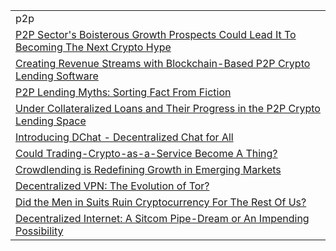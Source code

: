 
<table>
  <tr>
   <td>p2p
   </td>
  </tr>
  <tr>
   <td><a href="https://hackernoon.com/p2p-sectors-boisterous-growth-prospects-could-lead-it-to-becoming-the-next-crypto-hype-ti1e3xvj">P2P Sector's Boisterous Growth Prospects Could Lead It To Becoming The Next Crypto Hype</a>
   </td>
  </tr>
  <tr>
   <td><a href="https://hackernoon.com/creating-revenue-streams-with-blockchain-based-p2p-crypto-lending-software-q61n3ujx">Creating Revenue Streams with Blockchain-Based P2P Crypto Lending Software</a>
   </td>
  </tr>
  <tr>
   <td><a href="https://hackernoon.com/p2p-lending-myths-sorting-fact-from-fiction-kq3p32me">P2P Lending Myths: Sorting Fact From Fiction</a>
   </td>
  </tr>
  <tr>
   <td><a href="https://hackernoon.com/under-collateralized-p2p-crypto-lending-the-concept-of-peer-to-peer-lending-is-old-as-the-hills-kf26418e">Under Collateralized Loans and Their Progress in the P2P Crypto Lending Space</a>
   </td>
  </tr>
  <tr>
   <td><a href="https://hackernoon.com/introducing-dchat-decentralized-chat-for-all-ya2y3ypo">Introducing DChat - Decentralized Chat for All</a>
   </td>
  </tr>
  <tr>
   <td><a href="https://hackernoon.com/could-trading-crypto-as-a-service-become-a-thing-ik373x0o">Could Trading-Crypto-as-a-Service Become A Thing?</a>
   </td>
  </tr>
  <tr>
   <td><a href="https://hackernoon.com/crowdlending-is-redefining-growth-in-emerging-markets-1o2432hr">Crowdlending is Redefining Growth in Emerging Markets</a>
   </td>
  </tr>
  <tr>
   <td><a href="https://hackernoon.com/decentralized-vpn-the-evolution-of-tor-hkv3uix">Decentralized VPN: The Evolution of Tor?</a>
   </td>
  </tr>
  <tr>
   <td><a href="https://hackernoon.com/did-the-men-in-suits-ruin-cryptocurrency-for-the-rest-of-us-301k3wme">Did the Men in Suits Ruin Cryptocurrency For The Rest Of Us?</a>
   </td>
  </tr>
  <tr>
   <td><a href="https://hackernoon.com/the-battle-over-decentralized-internet-qsi936ri">Decentralized Internet: A Sitcom Pipe-Dream or An Impending Possibility</a>
   </td>
  </tr>
</table>
